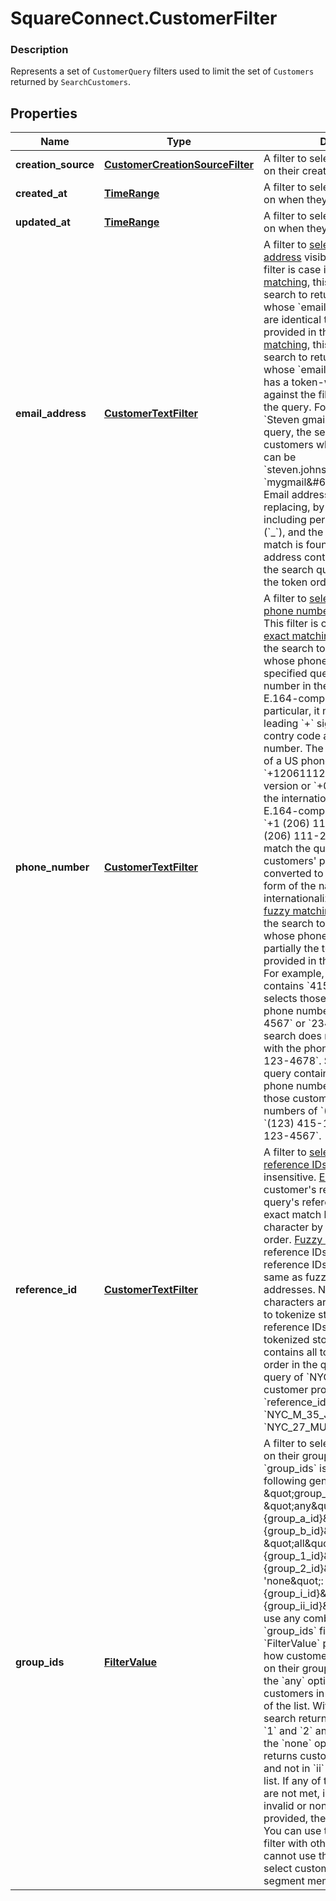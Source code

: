 # SquareConnect.CustomerFilter

### Description

Represents a set of `CustomerQuery` filters used to limit the set of `Customers` returned by `SearchCustomers`.

## Properties
Name | Type | Description | Notes
------------ | ------------- | ------------- | -------------
**creation_source** | [**CustomerCreationSourceFilter**](CustomerCreationSourceFilter.md) | A filter to select customers based on their creation source. | [optional] 
**created_at** | [**TimeRange**](TimeRange.md) | A filter to select customers based on when they were created. | [optional] 
**updated_at** | [**TimeRange**](TimeRange.md) | A filter to select customers based on when they were updated. | [optional] 
**email_address** | [**CustomerTextFilter**](CustomerTextFilter.md) | A filter to [select customers by email address](https://developer.squareup.com/docs/docs/customers-api/cookbook/search-customers#search-by-email-address)  visible to the seller.  This filter is case insensitive.  For [exact matching](https://developer.squareup.com/docs/docs/customers-api/cookbook/search-customers#exact-search-by-email-address), this filter causes the search to return customer profiles  whose &#x60;email_address&#x60; field value are identical to the email address provided in the query.  For [fuzzy matching](https://developer.squareup.com/docs/docs/customers-api/cookbook/search-customers#fuzzy-search-by-email-address),  this filter causes the search to return customer profiles  whose &#x60;email_address&#x60; field value has a token-wise partial match against the filtering  expression in the query. For example, with &#x60;Steven gmail&#x60; provided in a search query, the search returns customers whose email address can be &#x60;steven.johnson&amp;#64;gmail.com&#x60;  or &#x60;mygmail&amp;#64;stevensbakery.com&#x60;. Email addresses are tokenized by replacing, by spaces,  punctuations including periods (&#x60;.&#x60;), underscores (&#x60;_&#x60;), and the &#x60;&amp;#64;&#x60; symbols. A match is found if a tokenized email address contains all the tokens in the search query,  irrespective of the token order. | [optional] 
**phone_number** | [**CustomerTextFilter**](CustomerTextFilter.md) | A filter to [select customers by their phone numbers](https://developer.squareup.com/docs/docs/customers-api/cookbook/search-customers#search-by-phone-number) visible to the seller.  This filter is case insensitive.   For [exact matching](https://developer.squareup.com/docs/docs/customers-api/cookbook/search-customers#exact-search-by-phone-number),  this filter causes the search to return customers whose phone number matches the specified query expression. The number in the query must be of an E.164-compliant form. In particular, it must include the leading &#x60;+&#x60; sign followed by a contry code and then a subscriber number. The standard E.614 form of a US phone number is &#x60;+12061112222&#x60; of the domestic version or &#x60;+0012061112222&#x60; of the international version. The E.164-compliant variations include &#x60;+1 (206) 111-2222&#x60; or &#x60;+001 (206) 111-2222&#x60;, respectively. To match the query expression, stored customers&#39; phone numbers are converted to the standard E.164 form of the national and internationalized versions.   For [fuzzy matching](https://developer.squareup.com/docs/docs/customers-api/cookbook/search-customers#fuzzy-search-by-phone-number),  this filter causes the search to return customers whose phone number matches partially  the token or tokens provided in the query expression. For example, if the search query contains  &#x60;415-123-45&#x60;, the filter selects those customers with phone numbers of &#x60;415-123-4567&#x60; or  &#x60;234-151-2345&#x60;. The search does not return customers with the phone number of &#x60;415-123-4678&#x60;. Similarly, if the search query contains &#x60;415&#x60; as part of the phone number, the search returns those customers with phone numbers of &#x60;(415)-123-4567&#x60;, &#x60;(123) 415-1567&#x60;, and &#x60;1 (415) 123-4567&#x60;. | [optional] 
**reference_id** | [**CustomerTextFilter**](CustomerTextFilter.md) | A filter to [select customers by their reference IDs](https://developer.squareup.com/docs/docs/customers-api/cookbook/search-customers#search-by-reference-id). This filter is case insensitive.  [Exact matching](https://developer.squareup.com/docs/docs/customers-api/cookbook/search-customers#exact-search-by-reference-id)  of a customer&#39;s reference ID against a query&#39;s reference ID is evaluated as exact match between two strings, character by character in the given order.  [Fuzzy matching](https://developer.squareup.com/docs/docs/customers-api/cookbook/search-customers#fuzzy-search-by-reference-id) of stored reference IDs against queried reference IDs works  exactly the same as fuzzy matching on email addresses. Non-alphanumeric characters  are replaced by spaces to tokenize stored and queried reference IDs. A match is found if a tokenized stored reference ID contains all tokens specified in any order in the query. For example, a query of &#x60;NYC M&#x60; will match customer profiles with the &#x60;reference_id&#x60; value of &#x60;NYC_M_35_JOHNSON&#x60; and &#x60;NYC_27_MURRAY&#x60;. | [optional] 
**group_ids** | [**FilterValue**](FilterValue.md) | A filter to select customers based on their group membership.  The &#x60;group_ids&#x60; is a JSON object of the following general format: &#x60;&#x60;&#x60; \&quot;group_ids\&quot;: { \&quot;any\&quot;:  [\&quot;{group_a_id}\&quot;, \&quot;{group_b_id}\&quot;, ...], \&quot;all\&quot;:  [\&quot;{group_1_id}\&quot;, \&quot;{group_2_id}\&quot;, ...], &#39;none\&quot;: [\&quot;{group_i_id}\&quot;, \&quot;{group_ii_id}\&quot;, ...] } &#x60;&#x60;&#x60;  You can use any combination of the above &#x60;group_ids&#x60; fields (also known as &#x60;FilterValue&#x60; properties)  to specify how customers are selected based on their group membership.   With the &#x60;any&#x60; option, the search returns customers in Groups &#x60;A&#x60; or &#x60;B&#x60; or ... of the list. With the &#x60;all&#x60; option, the search returns customers in Groups &#x60;1&#x60; and &#x60;2&#x60; and ... of the list. With the &#x60;none&#x60; option, the search returns customers not in Groups &#x60;i&#x60; and not in &#x60;ii&#x60; and not in ... of the list.  If any of the search conditions are not met, including when an invalid or non-existent group ID is provided, the result is an empty list.   You can use the &#x60;group_ids&#x60; search filter with other available filters.   You cannot use the &#x60;group_ids&#x60; filter to select customers based on segment membership. | [optional] 


